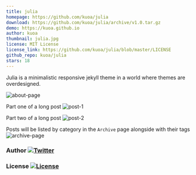 ```yaml
---
title: julia
homepage: https://github.com/kuoa/julia
download: https://github.com/kuoa/julia/archive/v1.0.tar.gz
demo: https://kuoa.github.io
author: kuoa
thumbnail: julia.jpg
license: MIT License
license_link: https://github.com/kuoa/julia/blob/master/LICENSE
github_repo: kuoa/julia
stars: 18
---
```


Julia is a minimalistic responsive jekyll theme in a world where themes are overdesigned.


![about-page](https://raw.githubusercontent.com/kuoa/julia/master/assets/home.png)

Part one of a long post
![post-1](https://raw.githubusercontent.com/kuoa/julia/master/assets/post_1.png)

Part two of a long post
![post-2](https://raw.githubusercontent.com/kuoa/julia/master/assets/post_2.png)

Posts will be listed by category in the `Archive` page alongside with their tags
![archive-page](https://raw.githubusercontent.com/kuoa/julia/master/assets/archive.png)

### Author  [![Twitter](https://img.shields.io/badge/kuoa-<3-66BAB7.svg)](https://github.com/kuoa)

### License  [![License](https://img.shields.io/npm/l/express.svg)](https://github.com/kuoa/julia/blob/master/LICENSE)